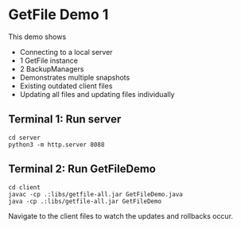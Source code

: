 # GetFile Demo 1

This demo shows
* Connecting to a local server
* 1 GetFile instance
* 2 BackupManagers
* Demonstrates multiple snapshots
* Existing outdated client files
* Updating all files and updating files individually

## Terminal 1: Run server
```
cd server
python3 -m http.server 8088
```
## Terminal 2: Run GetFileDemo
```
cd client
javac -cp .:libs/getfile-all.jar GetFileDemo.java
java -cp .:libs/getfile-all.jar GetFileDemo
```

Navigate to the client files to watch the updates and rollbacks occur.

